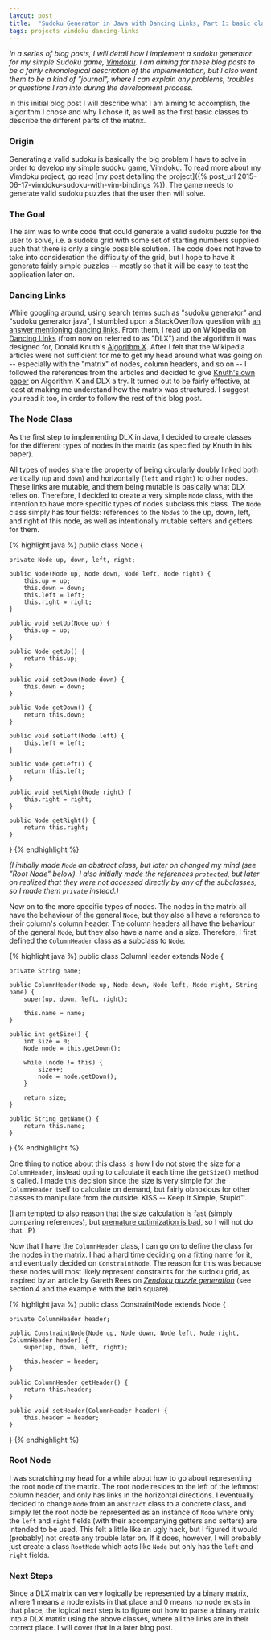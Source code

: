```yaml
---
layout: post
title:  "Sudoku Generator in Java with Dancing Links, Part 1: basic classes"
tags: projects vimdoku dancing-links
---
```

*In a series of blog posts, I will detail how I implement a sudoku generator for my simple Sudoku game, [Vimdoku][vimdoku-gh]. I am aiming for these blog posts to be a fairly chronological description of the implementation, but I also want them to be a kind of "journal", where I can explain any problems, troubles or questions I ran into during the development process.*

In this initial blog post I will describe what I am aiming to accomplish, the algorithm I chose and why I chose it, as well as the first basic classes to describe the different parts of the matrix.

### Origin
Generating a valid sudoku is basically the big problem I have to solve in order to develop my simple sudoku game, [Vimdoku][vimdoku-gh]. To read more about my Vimdoku project, go read [my post detailing the project]({% post_url 2015-06-17-vimdoku-sudoku-with-vim-bindings %}). The game needs to generate valid sudoku puzzles that the user then will solve.

### The Goal
The aim was to write code that could generate a valid sudoku puzzle for the user to solve, i.e. a sudoku grid with some set of starting numbers supplied such that there is only a single possible solution. The code does not have to take into consideration the difficulty of the grid, but I hope to have it generate fairly simple puzzles -- mostly so that it will be easy to test the application later on.

### Dancing Links
While googling around, using search terms such as "sudoku generator" and "sudoku generator java", I stumbled upon a StackOverflow question with [an answer mentioning dancing links][so-links]. From them, I read up on Wikipedia on [Dancing Links][dlx-wiki] (from now on referred to as "DLX") and the algorithm it was designed for, Donald Knuth's [Algorithm X][algo-x-wiki]. After I felt that the Wikipedia articles were not sufficient for me to get my head around what was going on -- especially with the "matrix" of nodes, column headers, and so on -- I followed the references from the articles and decided to give [Knuth's own paper][dlx-paper] on Algorithm X and DLX a try. It turned out to be fairly effective, at least at making me understand how the matrix was structured. I suggest you read it too, in order to follow the rest of this blog post.

### The Node Class
As the first step to implementing DLX in Java, I decided to create classes for the different types of nodes in the matrix (as specified by Knuth in his paper).

All types of nodes share the property of being circularly doubly linked both vertically (`up` and `down`) and horizontally (`left` and `right`) to other nodes. These links are mutable, and them being mutable is basically what DLX relies on. Therefore, I decided to create a very simple `Node` class, with the intention to have more specific types of nodes subclass this class. The `Node` class simply has four fields: references to the `Node`s to the up, down, left, and right of this node, as well as intentionally mutable setters and getters for them.

{% highlight java %}
public class Node {

    private Node up, down, left, right;

    public Node(Node up, Node down, Node left, Node right) {
        this.up = up;
        this.down = down;
        this.left = left;
        this.right = right;
    }

    public void setUp(Node up) {
        this.up = up;
    }

    public Node getUp() {
        return this.up;
    }

    public void setDown(Node down) {
        this.down = down;
    }

    public Node getDown() {
        return this.down;
    }

    public void setLeft(Node left) {
        this.left = left;
    }

    public Node getLeft() {
        return this.left;
    }

    public void setRight(Node right) {
        this.right = right;
    }

    public Node getRight() {
        return this.right;
    }

}
{% endhighlight %}

*(I initially made `Node` an abstract class, but later on changed my mind (see "Root Node" below). I also initially made the references `protected`, but later on realized that they were not accessed directly by any of the subclasses, so I made them `private` instead.)*

Now on to the more specific types of nodes. The nodes in the matrix all have the behaviour of the general `Node`, but they also all have a reference to their column's column header. The column headers all have the behaviour of the general `Node`, but they also have a name and a size. Therefore, I first defined the `ColumnHeader` class as a subclass to `Node`:

{% highlight java %}
public class ColumnHeader extends Node {

    private String name;

    public ColumnHeader(Node up, Node down, Node left, Node right, String name) {
        super(up, down, left, right);

        this.name = name;
    }

    public int getSize() {
        int size = 0;
        Node node = this.getDown();

        while (node != this) {
            size++;
            node = node.getDown();
        }

        return size;
    }

    public String getName() {
        return this.name;
    }

}
{% endhighlight %}

One thing to notice about this class is how I do not store the size for a `ColumnHeader`, instead opting to calculate it each time the `getSize()` method is called. I made this decision since the size is very simple for the `ColumnHeader` itself to calculate on demand, but fairly obnoxious for other classes to manipulate from the outside. KISS -- Keep It Simple, Stupid™.

(I am tempted to also reason that the size calculation is fast (simply comparing references), but [premature optimization is bad][prem-opt], so I will not do that. :P)

Now that I have the `ColumnHeader` class, I can go on to define the class for the nodes in the matrix. I had a hard time deciding on a fitting name for it, and eventually decided on `ConstraintNode`. The reason for this was because these nodes will most likely represent constraints for the sudoku grid, as inspired by an article by Gareth Rees on [*Zendoku puzzle generation*][zendoku] (see section 4 and the example with the latin square).

{% highlight java %}
public class ConstraintNode extends Node {

    private ColumnHeader header;

    public ConstraintNode(Node up, Node down, Node left, Node right, ColumnHeader header) {
        super(up, down, left, right);

        this.header = header;
    }

    public ColumnHeader getHeader() {
        return this.header;
    }

    public void setHeader(ColumnHeader header) {
        this.header = header;
    }

}
{% endhighlight %}

### Root Node
I was scratching my head for a while about how to go about representing the root node of the matrix. The root node resides to the left of the leftmost column header, and only has links in the horizontal directions. I eventually decided to change `Node` from an `abstract` class to a concrete class, and simply let the root node be represented as an instance of `Node` where only the `left` and `right` fields (with their accompanying getters and setters) are intended to be used. This felt a little like an ugly hack, but I figured it would (probably) not create any trouble later on. If it does, however, I will probably just create a class `RootNode` which acts like `Node` but only has the `left` and `right` fields.

### Next Steps
Since a DLX matrix can very logically be represented by a binary matrix, where 1 means a node exists in that place and 0 means no node exists in that place, the logical next step is to figure out how to parse a binary matrix into a DLX matrix using the above classes, where all the links are in their correct place. I will cover that in a later blog post.

[vimdoku-gh]:   https://github.com/Saser/vimdoku
[so-links]:     http://stackoverflow.com/a/6964044/407890
[dlx-wiki]:     http://en.wikipedia.org/wiki/Dancing_Links
[algo-x-wiki]:  http://en.wikipedia.org/wiki/Dancing_Links
[dlx-paper]:    http://arxiv.org/abs/cs/0011047
[prem-opt]:     http://sahandsaba.com/nine-anti-patterns-every-programmer-should-be-aware-of-with-examples.html#premature-optimization
[zendoku]:      http://garethrees.org/2007/06/10/zendoku-generation/#section-4.4

